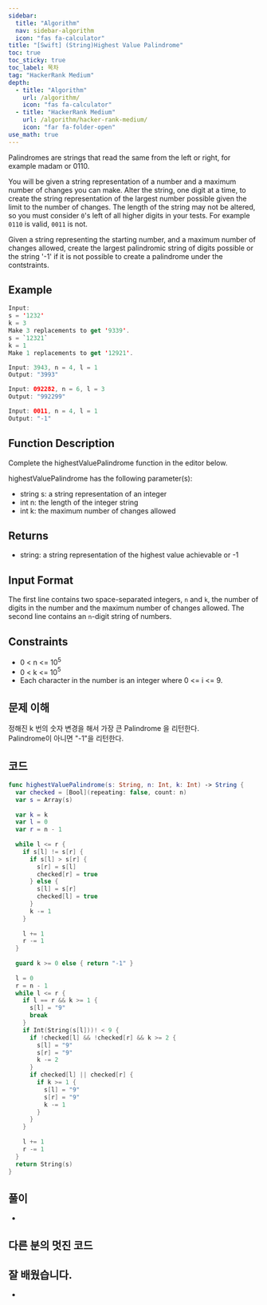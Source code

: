 ```yaml
---
sidebar:
  title: "Algorithm"
  nav: sidebar-algorithm
  icon: "fas fa-calculator"
title: "[Swift] (String)Highest Value Palindrome"
toc: true
toc_sticky: true
toc_label: 목차
tag: "HackerRank Medium"
depth:
  - title: "Algorithm"
    url: /algorithm/
    icon: "fas fa-calculator"
  - title: "HackerRank Medium"
    url: /algorithm/hacker-rank-medium/
    icon: "far fa-folder-open"
use_math: true
---
```

Palindromes are strings that read the same from the left or right, for example madam or 0110.

You will be given a string representation of a number and a maximum number of changes you can make. Alter the string, one digit at a time, to create the string representation of the largest number possible given the limit to the number of changes. The length of the string may not be altered, so you must consider `0`'s left of all higher digits in your tests. For example `0110` is valid, `0011` is not.

Given a string representing the starting number, and a maximum number of changes allowed, create the largest palindromic string of digits possible or the string '-1' if it is not possible to create a palindrome under the contstraints.

## Example
```swift
Input: 
s = '1232'
k = 3
Make 3 replacements to get '9339'.
s = `12321`
k = 1
Make 1 replacements to get '12921'.
```

```swift
Input: 3943, n = 4, l = 1
Output: "3993"

Input: 092282, n = 6, l = 3
Output: "992299"

Input: 0011, n = 4, l = 1
Output: "-1"
```

## Function Description
Complete the highestValuePalindrome function in the editor below.

highestValuePalindrome has the following parameter(s):

* string s: a string representation of an integer
* int n: the length of the integer string
* int k: the maximum number of changes allowed

## Returns
* string: a string representation of the highest value achievable or -1

## Input Format
The first line contains two space-separated integers, `n` and `k`, the number of digits in the number and the maximum number of changes allowed.
The second line contains an `n`-digit string of numbers.

## Constraints
* 0 < n <= 10$^5$
* 0 < k <= 10$^5$
* Each character  in the number is an integer where 0 <= i <= 9.

## 문제 이해
정해진 k 번의 숫자 변경을 해서 가장 큰 Palindrome 을 리턴한다.  
Palindrome이 아니면 "-1"을 리턴한다.

## 코드
```swift
func highestValuePalindrome(s: String, n: Int, k: Int) -> String {
  var checked = [Bool](repeating: false, count: n)
  var s = Array(s)
    
  var k = k
  var l = 0
  var r = n - 1
    
  while l <= r {
    if s[l] != s[r] {
      if s[l] > s[r] {
        s[r] = s[l]
        checked[r] = true
      } else {
        s[l] = s[r]
        checked[l] = true
      }
      k -= 1
    }
  
    l += 1
    r -= 1
  }
    
  guard k >= 0 else { return "-1" }
    
  l = 0
  r = n - 1
  while l <= r {
    if l == r && k >= 1 {
      s[l] = "9"
      break
    }
    if Int(String(s[l]))! < 9 {
      if !checked[l] && !checked[r] && k >= 2 {
        s[l] = "9"
        s[r] = "9"
        k -= 2
      }
      if checked[l] || checked[r] {
        if k >= 1 {
          s[l] = "9"
          s[r] = "9"
          k -= 1
        }
      }
    }
        
    l += 1
    r -= 1
  }
  return String(s)
}
```

## 풀이
-

## 다른 분의 멋진 코드


## 잘 배웠습니다.
-
